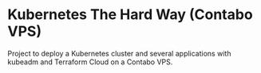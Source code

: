 # Kubernetes The Hard Way (Contabo VPS)
Project to deploy a Kubernetes cluster and several applications with kubeadm and Terraform Cloud on a Contabo VPS.

